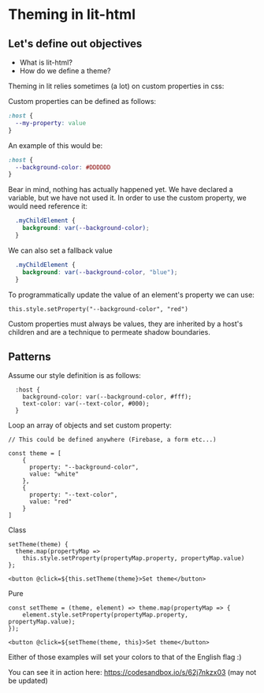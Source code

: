 # Theming in lit-html

## Let's define out objectives
 * What is lit-html?
 * How do we define a theme?     

Theming in lit relies sometimes (a lot) on custom properties in css:

Custom properties can be defined as follows:

```css
:host {
  --my-property: value
}
```

An example of this would be:

```css
:host {
  --background-color: #DDDDDD
}
```

Bear in mind, nothing has actually happened yet. We have declared a variable, but we have not used it. In order to use the custom property, we would need reference it:

```css
  .myChildElement {
    background: var(--background-color);
  }
```

We can also set a fallback value

```css
  .myChildElement {
    background: var(--background-color, "blue");
  }
```

To programmatically update the value of an element's property we can use:
```
this.style.setProperty("--background-color", "red")
```

Custom properties must always be values, they are inherited by a host's children and are a technique to permeate shadow boundaries.

## Patterns
Assume our style definition is as follows:
```
  :host {
    background-color: var(--background-color, #fff);
    text-color: var(--text-color, #000);
  }
```

Loop an array of objects and set custom property:
```
// This could be defined anywhere (Firebase, a form etc...)

const theme = [
    {
      property: "--background-color",
      value: "white"
    },
    {
      property: "--text-color",
      value: "red"
    } 
]
```
Class
```
setTheme(theme) { 
  theme.map(propertyMap =>
    this.style.setProperty(propertyMap.property, propertyMap.value)
};
```
```
<button @click=${this.setTheme(theme}>Set theme</button>
```
Pure
```
const setTheme = (theme, element) => theme.map(propertyMap => {
    element.style.setProperty(propertyMap.property, propertyMap.value);
});
```
```
<button @click=${setTheme(theme, this}>Set theme</button>
```

Either of those examples will set your colors to that of the English flag :)

You can see it in action here: https://codesandbox.io/s/62j7nkzx03 (may not be updated)
